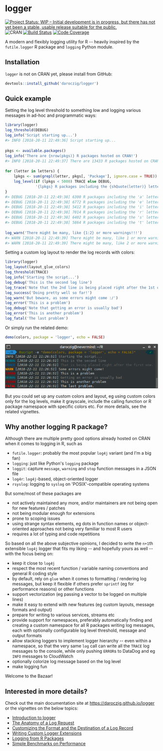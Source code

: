 # logger

[![Project Status: WIP – Initial development is in progress, but there has not yet been a stable, usable release suitable for the public.](https://www.repostatus.org/badges/latest/wip.svg)](https://www.repostatus.org/#wip)
 ![CRAN](https://www.r-pkg.org/badges/version/logger) [![Build Status](https://travis-ci.org/daroczig/logger.svg?branch=master)](https://travis-ci.org/daroczig/logger) [![Code Coverage](https://codecov.io/gh/daroczig/logger/branch/master/graph/badge.svg)](https://codecov.io/gh/daroczig/logger)

A modern and flexibly logging utility for R -- heavily inspired by the `futile.logger` R package and `logging` Python module.

## Installation

`logger` is not on CRAN yet, please install from GitHub:

```r
devtools::install_github('daroczig/logger')
```

## Quick example

Setting the log level threshold to something low and logging various messages in ad-hoc and programmatic ways:

```r
library(logger)
log_threshold(DEBUG)
log_info('Script starting up...')
#> INFO [2018-20-11 22:49:36] Script starting up...

pkgs <- available.packages()
log_info('There are {nrow(pkgs)} R packages hosted on CRAN!')
#> INFO [2018-20-11 22:49:37] There are 13433 R packages hosted on CRAN!

for (letter in letters) {
    lpkgs <- sum(grepl(letter, pkgs[, 'Package'], ignore.case = TRUE))
    log_level(if (lpkgs < 5000) TRACE else DEBUG,
              '{lpkgs} R packages including the {shQuote(letter)} letter')
}
#> DEBUG [2018-20-11 22:49:38] 6300 R packages including the 'a' letter
#> DEBUG [2018-20-11 22:49:38] 6772 R packages including the 'e' letter
#> DEBUG [2018-20-11 22:49:38] 5412 R packages including the 'i' letter
#> DEBUG [2018-20-11 22:49:38] 7014 R packages including the 'r' letter
#> DEBUG [2018-20-11 22:49:38] 6402 R packages including the 's' letter
#> DEBUG [2018-20-11 22:49:38] 5864 R packages including the 't' letter

log_warn('There might be many, like {1:2} or more warnings!!!')
#> WARN [2018-20-11 22:49:39] There might be many, like 1 or more warnings!!!
#> WARN [2018-20-11 22:49:39] There might be many, like 2 or more warnings!!!
```

Setting a custom log layout to render the log records with colors:

```r
library(logger)
log_layout(layout_glue_colors)
log_threshold(TRACE)
log_info('Starting the script...')
log_debug('This is the second log line')
log_trace('Note that the 2nd line is being placed right after the 1st one.')
log_success('Doing pretty well so far!')
log_warn('But beware, as some errors might come :/')
log_error('This is a problem')
log_debug('Note that getting an error is usually bad')
log_error('This is another problem')
log_fatal('The last problem')
```

Or simply run the related demo:

```r
demo(colors, package = 'logger', echo = FALSE)
```

<img src="man/figures/colors.png" alt="colored log output">

But you could set up any custom colors and layout, eg using custom colors only for the log levels, make it grayscale, include the calling function or R package namespace with specific colors etc. For more details, see the related vignettes.

## Why another logging R package?

Although there are multiple pretty good options already hosted on CRAN when it comes to logging in R, such as

- `futile.logger`: probably the most popular `log4j` variant (and I'm a big fan)
- `logging`: just like Python's `logging` package
- `loggit`: capture `message`, `warning` and `stop` function messages in a JSON file
- `log4r`: `log4j`-based, object-oriented logger
- `rsyslog`: logging to `syslog` on 'POSIX'-compatible operating systems

But some/most of these packages are

- not actively maintained any more, and/or maintainers are not being open for new features / patches
- not being modular enough for extensions
- prone to scoping issues
- using strange syntax elements, eg dots in function names or object-oriented approaches not being very familiar to most R users
- requires a lot of typing and code repetitions

So based on all the above subjective opinions, I decided to write the `n+1`th extensible `log4j` logger that fits my liking -- and hopefully yours as well -- with the focus being on:

- keep it close to `log4j`
- respect the most recent function / variable naming conventions and general R coding style
- by default, rely on `glue` when it comes to formatting / rendering log messages, but keep it flexible if others prefer `sprintf` (eg for performance reasons) or other functions
- support vectorization (eg passing a vector to be logged on multiple lines)
- make it easy to extend with new features (eg custom layouts, message formats and output)
- prepare for writing to various services, streams etc
- provide support for namespaces, preferably automatically finding and creating a custom namespace for all R packages writing log messages, each with optionally configurable log level threshold, message and output formats
- allow stacking loggers to implement logger hierarchy -- even within a namespace, so that the very same `log` call can write all the `TRACE` log messages to the console, while only pushing `ERROR`s to DataDog and eg `INFO` messages to CloudWatch
- optionally colorize log message based on the log level
- make logging fun

Welcome to the Bazaar!

## Interested in more details?

Check out the main documentation site at https://daroczig.github.io/logger or the vignettes on the below topics:

* [Introduction to logger](https://daroczig.github.io/logger/articles/101.html)
* [The Anatomy of a Log Request](https://daroczig.github.io/logger/articles/anatomy.html)
* [Customizing the Format and the Destination of a Log Record](https://daroczig.github.io/logger/articles/customize_logger.html)
* [Writing Custom Logger Extensions](https://daroczig.github.io/logger/articles/write_custom_extensions.html)
* [Logging from R Packages](https://daroczig.github.io/logger/articles/r_packages.html)
* [Simple Benchmarks on Performance](https://daroczig.github.io/logger/articles/performance.html)
